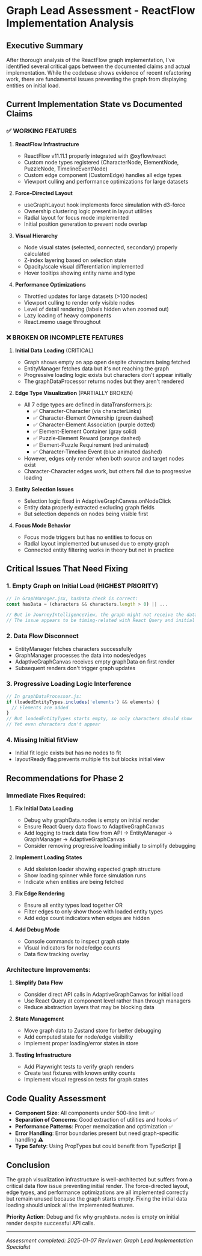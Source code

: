 # Graph Lead Assessment - ReactFlow Implementation Analysis

## Executive Summary

After thorough analysis of the ReactFlow graph implementation, I've identified several critical gaps between the documented claims and actual implementation. While the codebase shows evidence of recent refactoring work, there are fundamental issues preventing the graph from displaying entities on initial load.

## Current Implementation State vs Documented Claims

### ✅ WORKING FEATURES

1. **ReactFlow Infrastructure**
   - ReactFlow v11.11.1 properly integrated with @xyflow/react
   - Custom node types registered (CharacterNode, ElementNode, PuzzleNode, TimelineEventNode)
   - Custom edge component (CustomEdge) handles all edge types
   - Viewport culling and performance optimizations for large datasets

2. **Force-Directed Layout**
   - useGraphLayout hook implements force simulation with d3-force
   - Ownership clustering logic present in layout utilities
   - Radial layout for focus mode implemented
   - Initial position generation to prevent node overlap

3. **Visual Hierarchy**
   - Node visual states (selected, connected, secondary) properly calculated
   - Z-index layering based on selection state
   - Opacity/scale visual differentiation implemented
   - Hover tooltips showing entity name and type

4. **Performance Optimizations**
   - Throttled updates for large datasets (>100 nodes)
   - Viewport culling to render only visible nodes
   - Level of detail rendering (labels hidden when zoomed out)
   - Lazy loading of heavy components
   - React.memo usage throughout

### ❌ BROKEN OR INCOMPLETE FEATURES

1. **Initial Data Loading** (CRITICAL)
   - Graph shows empty on app open despite characters being fetched
   - EntityManager fetches data but it's not reaching the graph
   - Progressive loading logic exists but characters don't appear initially
   - The graphDataProcessor returns nodes but they aren't rendered

2. **Edge Type Visualization** (PARTIALLY BROKEN)
   - All 7 edge types are defined in dataTransformers.js:
     - ✅ Character-Character (via characterLinks)
     - ✅ Character-Element Ownership (green dashed)
     - ✅ Character-Element Association (purple dotted)
     - ✅ Element-Element Container (gray solid)
     - ✅ Puzzle-Element Reward (orange dashed)
     - ✅ Element-Puzzle Requirement (red animated)
     - ✅ Character-Timeline Event (blue animated dashed)
   - However, edges only render when both source and target nodes exist
   - Character-Character edges work, but others fail due to progressive loading

3. **Entity Selection Issues**
   - Selection logic fixed in AdaptiveGraphCanvas.onNodeClick
   - Entity data properly extracted excluding graph fields
   - But selection depends on nodes being visible first

4. **Focus Mode Behavior**
   - Focus mode triggers but has no entities to focus on
   - Radial layout implemented but unused due to empty graph
   - Connected entity filtering works in theory but not in practice

## Critical Issues That Need Fixing

### 1. **Empty Graph on Initial Load** (HIGHEST PRIORITY)
```javascript
// In GraphManager.jsx, hasData check is correct:
const hasData = (characters && characters.length > 0) || ...

// But in JourneyIntelligenceView, the graph might not receive the data
// The issue appears to be timing-related with React Query and initial render
```

### 2. **Data Flow Disconnect**
- EntityManager fetches characters successfully
- GraphManager processes the data into nodes/edges
- AdaptiveGraphCanvas receives empty graphData on first render
- Subsequent renders don't trigger graph updates

### 3. **Progressive Loading Logic Interference**
```javascript
// In graphDataProcessor.js:
if (loadedEntityTypes.includes('elements') && elements) {
  // Elements are added
}
// But loadedEntityTypes starts empty, so only characters should show
// Yet even characters don't appear
```

### 4. **Missing Initial fitView**
- Initial fit logic exists but has no nodes to fit
- layoutReady flag prevents multiple fits but blocks initial view

## Recommendations for Phase 2

### Immediate Fixes Required:

1. **Fix Initial Data Loading**
   - Debug why graphData.nodes is empty on initial render
   - Ensure React Query data flows to AdaptiveGraphCanvas
   - Add logging to track data flow from API → EntityManager → GraphManager → AdaptiveGraphCanvas
   - Consider removing progressive loading initially to simplify debugging

2. **Implement Loading States**
   - Add skeleton loader showing expected graph structure
   - Show loading spinner while force simulation runs
   - Indicate when entities are being fetched

3. **Fix Edge Rendering**
   - Ensure all entity types load together OR
   - Filter edges to only show those with loaded entity types
   - Add edge count indicators when edges are hidden

4. **Add Debug Mode**
   - Console commands to inspect graph state
   - Visual indicators for node/edge counts
   - Data flow tracking overlay

### Architecture Improvements:

1. **Simplify Data Flow**
   - Consider direct API calls in AdaptiveGraphCanvas for initial load
   - Use React Query at component level rather than through managers
   - Reduce abstraction layers that may be blocking data

2. **State Management**
   - Move graph data to Zustand store for better debugging
   - Add computed state for node/edge visibility
   - Implement proper loading/error states in store

3. **Testing Infrastructure**
   - Add Playwright tests to verify graph renders
   - Create test fixtures with known entity counts
   - Implement visual regression tests for graph states

## Code Quality Assessment

- **Component Size**: All components under 500-line limit ✅
- **Separation of Concerns**: Good extraction of utilities and hooks ✅
- **Performance Patterns**: Proper memoization and optimization ✅
- **Error Handling**: Error boundaries present but need graph-specific handling ⚠️
- **Type Safety**: Using PropTypes but could benefit from TypeScript 🔧

## Conclusion

The graph visualization infrastructure is well-architected but suffers from a critical data flow issue preventing initial render. The force-directed layout, edge types, and performance optimizations are all implemented correctly but remain unused because the graph starts empty. Fixing the initial data loading should unlock all the implemented features.

**Priority Action**: Debug and fix why `graphData.nodes` is empty on initial render despite successful API calls.

---
*Assessment completed: 2025-01-07*
*Reviewer: Graph Lead Implementation Specialist*